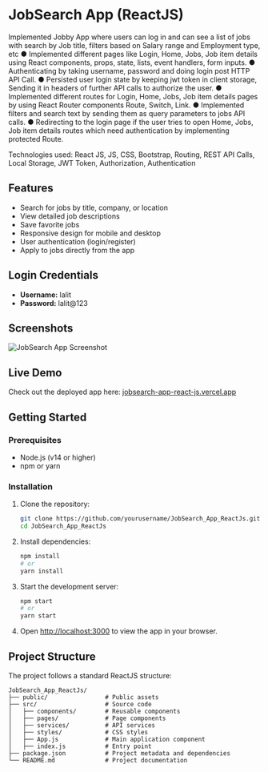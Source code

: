 # JobSearch App (ReactJS)

Implemented Jobby App where users can log in and can see a list of jobs with search by Job title, filters based on Salary range and Employment type, etc 
● Implemented different pages like Login, Home, Jobs, Job item details using React components, props, state, lists, event handlers, form inputs.
● Authenticating by taking username, password and doing login post HTTP API Call.
● Persisted user login state by keeping jwt token in client storage, Sending it in headers of further API calls to authorize the user. 
● Implemented different routes for Login, Home, Jobs, Job item details pages by using React Router components Route, Switch, Link. 
● Implemented filters and search text by sending them as query parameters to jobs API calls.
● Redirecting to the login page if the user tries to open Home, Jobs, Job item details routes which need authentication by implementing protected Route. 

Technologies used: React JS, JS, CSS, Bootstrap, Routing, REST API Calls, Local Storage, JWT Token, Authorization, Authentication

## Features

- Search for jobs by title, company, or location
- View detailed job descriptions
- Save favorite jobs
- Responsive design for mobile and desktop
- User authentication (login/register)
- Apply to jobs directly from the app

## Login Credentials

- **Username:** lalit  
- **Password:** lalit@123

## Screenshots

![JobSearch App Screenshot](./screenshots/main.png)

## Live Demo

Check out the deployed app here: [jobsearch-app-react-js.vercel.app](https://jobsearch-app-react-js.vercel.app)

## Getting Started

### Prerequisites

- Node.js (v14 or higher)
- npm or yarn

### Installation

1. Clone the repository:
    ```bash
    git clone https://github.com/yourusername/JobSearch_App_ReactJs.git
    cd JobSearch_App_ReactJs
    ```

2. Install dependencies:
    ```bash
    npm install
    # or
    yarn install
    ```

3. Start the development server:
    ```bash
    npm start
    # or
    yarn start
    ```

4. Open [http://localhost:3000](http://localhost:3000) to view the app in your browser.

## Project Structure

The project follows a standard ReactJS structure:

```
JobSearch_App_ReactJs/
├── public/                # Public assets
├── src/                   # Source code
│   ├── components/        # Reusable components
│   ├── pages/             # Page components
│   ├── services/          # API services
│   ├── styles/            # CSS styles
│   ├── App.js             # Main application component
│   ├── index.js           # Entry point
├── package.json           # Project metadata and dependencies
└── README.md              # Project documentation
``` 

